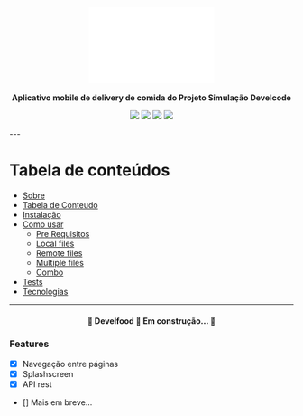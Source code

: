 <div align="center">
 <img src="https://github.com/develcode-estagiarios-4/Develfood-Michael/blob/main/src/assets/icons/logo.png?raw=true" alt="Develfood-Michael">

<strong align="center">Aplicativo mobile de delivery de comida do Projeto Simulação Develcode</strong>

<a href=""><img src="https://img.shields.io/github/license/develcode-estagiarios-4/Develfood-Michael" /></a>
<a href=""><img src="https://img.shields.io/github/issues/develcode-estagiarios-4/Develfood-Michael" /></a>
<a href=""><img src="https://img.shields.io/github/stars/develcode-estagiarios-4/Develfood-Michael" /></a>
<a href=""><img src="https://img.shields.io/github/forks/develcode-estagiarios-4/Develfood-Michael" /></a>
</div>
---

Tabela de conteúdos
=================
<!--ts-->
   * [Sobre](#Sobre)
   * [Tabela de Conteudo](#tabela-de-conteudo)
   * [Instalação](#instalacao)
   * [Como usar](#como-usar)
      * [Pre Requisitos](#pre-requisitos)
      * [Local files](#local-files)
      * [Remote files](#remote-files)
      * [Multiple files](#multiple-files)
      * [Combo](#combo)
   * [Tests](#testes)
   * [Tecnologias](#tecnologias)
<!--te-->
---

<h4 align="center"> 
	🚧  Develfood 🚀 Em construção...  🚧
</h4>

### Features

- [x] Navegação entre páginas
- [x] Splashscreen
- [x] API rest
- [] Mais em breve...




